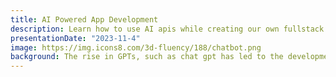 ```yaml
---
title: AI Powered App Development
description: Learn how to use AI apis while creating our own fullstack chatbot app. 
presentationDate: "2023-11-4"
image: https://img.icons8.com/3d-fluency/188/chatbot.png
background: The rise in GPTs, such as chat gpt has led to the development of several developer friendly APIs. These api's can be used in any app to harness the power of GPT in what ever context. We will learn how these apis work, and how to implement them into an app through developing a chat bot app, similar to chatGPT.
---
```

